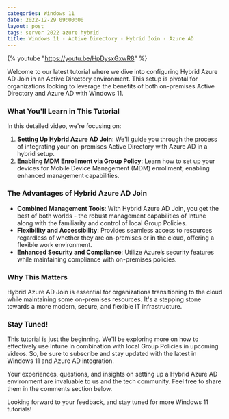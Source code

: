 ```yaml
---
categories: Windows 11
date: 2022-12-29 09:00:00
layout: post
tags: server 2022 azure hybrid
title: Windows 11 - Active Directory - Hybrid Join - Azure AD
---
```


{% youtube "https://youtu.be/HpDysxGxwR8" %}

Welcome to our latest tutorial where we dive into configuring Hybrid Azure AD Join in an Active Directory environment. This setup is pivotal for organizations looking to leverage the benefits of both on-premises Active Directory and Azure AD with Windows 11.

### What You'll Learn in This Tutorial

In this detailed video, we're focusing on:

1. **Setting Up Hybrid Azure AD Join**: We'll guide you through the process of integrating your on-premises Active Directory with Azure AD in a hybrid setup.
2. **Enabling MDM Enrollment via Group Policy**: Learn how to set up your devices for Mobile Device Management (MDM) enrollment, enabling enhanced management capabilities.

### The Advantages of Hybrid Azure AD Join

- **Combined Management Tools**: With Hybrid Azure AD Join, you get the best of both worlds - the robust management capabilities of Intune along with the familiarity and control of local Group Policies.
- **Flexibility and Accessibility**: Provides seamless access to resources regardless of whether they are on-premises or in the cloud, offering a flexible work environment.
- **Enhanced Security and Compliance**: Utilize Azure’s security features while maintaining compliance with on-premises policies.

### Why This Matters

Hybrid Azure AD Join is essential for organizations transitioning to the cloud while maintaining some on-premises resources. It's a stepping stone towards a more modern, secure, and flexible IT infrastructure.

### Stay Tuned!

This tutorial is just the beginning. We'll be exploring more on how to effectively use Intune in combination with local Group Policies in upcoming videos. So, be sure to subscribe and stay updated with the latest in Windows 11 and Azure AD integration.

Your experiences, questions, and insights on setting up a Hybrid Azure AD environment are invaluable to us and the tech community. Feel free to share them in the comments section below.

Looking forward to your feedback, and stay tuned for more Windows 11 tutorials!